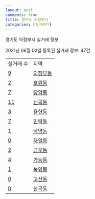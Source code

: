 ```yaml
---
layout: post
comments: true
title: 경기도 의정부시
categories: [실거래가]
---
```


경기도 의정부시 실거래 정보

2021년 06월 02일 등록된 실거래 정보: 47건


<table>
  <tr>
    <td>실거래 수</td>
    <td>지역</td>
  </tr>

  
  <tr>
    <td><a href="4115010100.html">9</a></td>
    <td><a href="4115010100.html">의정부동</a></td>
  </tr>
    

  <tr>
    <td><a href="4115010200.html">2</a></td>
    <td><a href="4115010200.html">호원동</a></td>
  </tr>
    

  <tr>
    <td><a href="4115010300.html">7</a></td>
    <td><a href="4115010300.html">장암동</a></td>
  </tr>
    

  <tr>
    <td><a href="4115010400.html">11</a></td>
    <td><a href="4115010400.html">신곡동</a></td>
  </tr>
    

  <tr>
    <td><a href="4115010500.html">3</a></td>
    <td><a href="4115010500.html">용현동</a></td>
  </tr>
    

  <tr>
    <td><a href="4115010600.html">7</a></td>
    <td><a href="4115010600.html">민락동</a></td>
  </tr>
    

  <tr>
    <td><a href="4115010700.html">1</a></td>
    <td><a href="4115010700.html">낙양동</a></td>
  </tr>
    

  <tr>
    <td><a href="4115010800.html">0</a></td>
    <td><a href="4115010800.html">자일동</a></td>
  </tr>
    

  <tr>
    <td><a href="4115010900.html">2</a></td>
    <td><a href="4115010900.html">금오동</a></td>
  </tr>
    

  <tr>
    <td><a href="4115011000.html">4</a></td>
    <td><a href="4115011000.html">가능동</a></td>
  </tr>
    

  <tr>
    <td><a href="4115011100.html">1</a></td>
    <td><a href="4115011100.html">녹양동</a></td>
  </tr>
    

  <tr>
    <td><a href="4115011200.html">0</a></td>
    <td><a href="4115011200.html">고산동</a></td>
  </tr>
    

  <tr>
    <td><a href="4115011300.html">0</a></td>
    <td><a href="4115011300.html">산곡동</a></td>
  </tr>
    


</table>
    